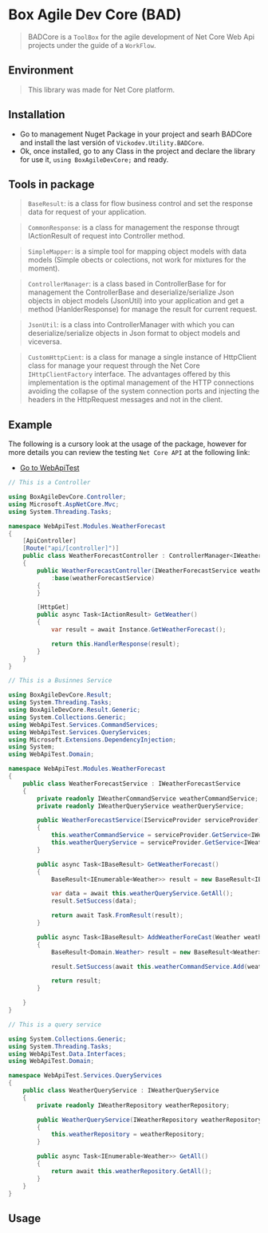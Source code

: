 ﻿# Box Agile Dev Core (BAD)

> BADCore is a `ToolBox` for the agile development of Net Core Web Api projects under the guide of a `WorkFlow`.


## Environment

> This library was made for Net Core platform.

## Installation

- Go to management Nuget Package in your project and searh BADCore and install the last versión of `Vickodev.Utility.BADCore`.
- Ok, once installed, go to any Class in the project and declare the library for use it, `using BoxAgileDevCore;` and ready.

## Tools in package

> `BaseResult`: is a class for flow business control and set the response data for request of your application.

> `CommonResponse`: is a class for management the response througt IActionResult of request into Controller method.

> `SimpleMapper`: is a simple tool for mapping object models with data models (Simple obects or colections, not work for mixtures for the moment).

> `ControllerManager`: is a class based in ControllerBase for  for management the ControllerBase and deserialize/serialize Json objects in object models (JsonUtil) into your application and get a method (HanlderResponse) for manage the result for current request.

> `JsonUtil`: is a class into ControllerManager with which you can deserialize/serialize objects in Json format to object models and viceversa.

> `CustomHttpCient`: is a class for manage a single instance of HttpClient class for manage your request through the Net Core `IHttpClientFactory` interface.
The advantages offered by this implementation is the optimal management of the HTTP connections avoiding the collapse of the system connection ports and injecting the headers in the HttpRequest messages and not in the client.


## Example 

The following is a cursory look at the usage of the package, however for more details you can review the testing `Net Core API` at the following link:

- <a href="https://github.com/harvic3/BoxAgileDevCore/tree/master/WebApiTest" target="_blank" >Go to WebApiTest</a>


```c#
// This is a Controller

using BoxAgileDevCore.Controller;
using Microsoft.AspNetCore.Mvc;
using System.Threading.Tasks;

namespace WebApiTest.Modules.WeatherForecast
{
    [ApiController]
    [Route("api/[controller]")]
    public class WeatherForecastController : ControllerManager<IWeatherForecastService>
    {
        public WeatherForecastController(IWeatherForecastService weatherForecastService)
            :base(weatherForecastService)
        {
        }

        [HttpGet]
        public async Task<IActionResult> GetWeather()
        {
            var result = await Instance.GetWeatherForecast();

            return this.HandlerResponse(result);
        }
    }
}

// This is a Businnes Service

using BoxAgileDevCore.Result;
using System.Threading.Tasks;
using BoxAgileDevCore.Result.Generic;
using System.Collections.Generic;
using WebApiTest.Services.CommandServices;
using WebApiTest.Services.QueryServices;
using Microsoft.Extensions.DependencyInjection;
using System;
using WebApiTest.Domain;

namespace WebApiTest.Modules.WeatherForecast
{
    public class WeatherForecastService : IWeatherForecastService
    {
        private readonly IWeatherCommandService weatherCommandService;
        private readonly IWeatherQueryService weatherQueryService;

        public WeatherForecastService(IServiceProvider serviceProvider)
        {
            this.weatherCommandService = serviceProvider.GetService<IWeatherCommandService>();
            this.weatherQueryService = serviceProvider.GetService<IWeatherQueryService>();
        }               

        public async Task<IBaseResult> GetWeatherForecast()
        {
            BaseResult<IEnumerable<Weather>> result = new BaseResult<IEnumerable<Weather>>();

            var data = await this.weatherQueryService.GetAll();
            result.SetSuccess(data);

            return await Task.FromResult(result);
        }

        public async Task<IBaseResult> AddWeatherForeCast(Weather weather)
        {
            BaseResult<Domain.Weather> result = new BaseResult<Weather>();

            result.SetSuccess(await this.weatherCommandService.Add(weather));

            return result;
        }

    }
}

// This is a query service

using System.Collections.Generic;
using System.Threading.Tasks;
using WebApiTest.Data.Interfaces;
using WebApiTest.Domain;

namespace WebApiTest.Services.QueryServices
{
    public class WeatherQueryService : IWeatherQueryService
    {
        private readonly IWeatherRepository weatherRepository;

        public WeatherQueryService(IWeatherRepository weatherRepository)
        {
            this.weatherRepository = weatherRepository;
        }

        public async Task<IEnumerable<Weather>> GetAll()
        {
            return await this.weatherRepository.GetAll();
        }
    }
}
```

## Usage

